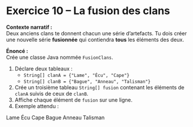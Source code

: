 # Exercice 10 – La fusion des clans

**Contexte narratif :**  
Deux anciens clans te donnent chacun une série d’artefacts. Tu dois créer une nouvelle série **fusionnée** qui contiendra **tous** les éléments des deux.

**Énoncé :**  
Crée une classe Java nommée `FusionClans`.  
1. Déclare deux tableaux :  
   - `String[] clanA = {"Lame", "Écu", "Cape"}`  
   - `String[] clanB = {"Bague", "Anneau", "Talisman"}`  
2. Crée un troisième tableau `String[] fusion` contenant les éléments de `clanA` suivis de ceux de `clanB`.  
3. Affiche chaque élément de `fusion` sur une ligne.  
4. Exemple attendu :

Lame
Écu
Cape
Bague
Anneau
Talisman
